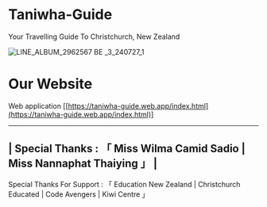 # Taniwha-Guide
Your Travelling Guide To Christchurch, New Zealand

![LINE_ALBUM_2962567 BE _3_240727_1](https://github.com/user-attachments/assets/640bb278-8701-4176-b8da-b99d764f058d)

# Our Website
Web application 
  [[https://taniwha-guide.web.app/index.html](https://taniwha-guide.web.app/index.html)]


------------------------------------------------------------------------------------------------------------------
|                 Special Thanks : 「  Miss Wilma Camid Sadio | Miss Nannaphat Thaiying  」                      | 
------------------------------------------------------------------------------------------------------------------

Special Thanks For Support : 「 Education New Zealand | Christchurch Educated | Code Avengers | Kiwi Centre 」

